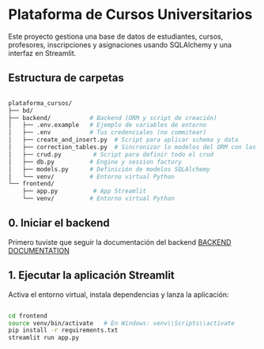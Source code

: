 # Plataforma de Cursos Universitarios

Este proyecto gestiona una base de datos de estudiantes, cursos, profesores, inscripciones y asignaciones usando SQLAlchemy y una interfaz en Streamlit.

## Estructura de carpetas

```bash

plataforma_cursos/
├── bd/                
├── backend/           # Backend (ORM y script de creación)
│   ├── .env.example   # Ejemplo de variables de entorno
│   ├── .env           # Tus credenciales (no commitear)
│   ├── create_and_insert.py  # Script para aplicar schema y data
│   ├── correction_tables.py  # Sincronizar lo modelos del ORM con las tablas
│   ├── crud.py         # Script para definir todo el crud
│   ├── db.py          # Engine y session factory
│   ├── models.py      # Definición de modelos SQLAlchemy
│   └── venv/          # Entorno virtual Python
└── frontend/          
    ├── app.py          # App Streamlit
    └── venv/          # Entorno virtual Python
```



## 0. Iniciar el backend

Primero tuviste que seguir la documentación del backend [BACKEND DOCUMENTATION](https://github.com/CarEsteban/lab3-steamlit/tree/main/backend)

## 1. Ejecutar la aplicación Streamlit

Activa el entorno virtual, instala dependencias y lanza la aplicación:

```bash

cd frontend
source venv/bin/activate   # En Windows: venv\\Scripts\\activate
pip install -r requirements.txt
streamlit run app.py
```